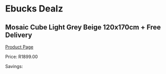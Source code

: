 
# Ebucks Dealz
## Mosaic Cube Light Grey Beige 120x170cm + Free Delivery
[Product Page](https://www.ebucks.com/web/shop/productSelected.do?prodId=1210589140&catId=1209942441)

Price: R1899.00

Savings: 


	